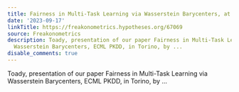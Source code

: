 ```yaml
---
title: Fairness in Multi-Task Learning via Wasserstein Barycenters, at ECML PKDD 2023
date: '2023-09-17'
linkTitle: https://freakonometrics.hypotheses.org/67069
source: Freakonometrics
description: Toady, presentation of our paper Fairness in Multi-Task Learning via
  Wasserstein Barycenters, ECML PKDD, in Torino, by ...
disable_comments: true
---
```

Toady, presentation of our paper Fairness in Multi-Task Learning via Wasserstein Barycenters, ECML PKDD, in Torino, by ...
